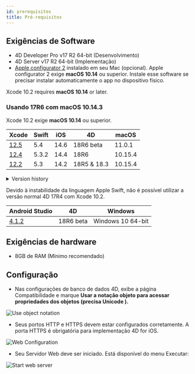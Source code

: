 ```yaml
---
id: prerequisites
title: Pré-requisitos
---
```


## Exigências de Software

* 4D Developer Pro v17 R2 64-bit (Desenvolvimento)
* 4D Server v17 R2 64-bit (Implementação)
* [Apple configurator 2](https://itunes.apple.com/us/app/apple-configurator-2/id1037126344) instalado em seu Mac (opcional). Apple configurator 2 exige **macOS 10.14** ou superior. Instale esse software se precisar instalar automaticamente o app no dispositivo físico.

Xcode 10.2 requires **macOS 10.14** or later.

### Usando 17R6 com macOS 10.14.3

Xcode 10.2 exige **macOS 10.14** ou superior.

| Xcode                                                                                                         | Swift | iOS  | 4D          | macOS   |
| ------------------------------------------------------------------------------------------------------------- | ----- | ---- | ----------- | ------- |
| [12.5](https://developer.apple.com/services-account/download?path=/Developer_Tools/Xcode_12.5/Xcode_12.5.xip) | 5.4   | 14.6 | 18R6 beta   | 11.0.1  |
| [12.4](https://developer.apple.com/services-account/download?path=/Developer_Tools/Xcode_12.4/Xcode_12.4.xip) | 5.3.2 | 14.4 | 18R6        | 10.15.4 |
| [12.2](https://developer.apple.com/services-account/download?path=/Developer_Tools/Xcode_12.2/Xcode_12.2.xip) | 5.3   | 14.2 | 18R5 & 18.3 | 10.15.4 |

<details><summary>Version history</summary>

| Xcode  | Swift | iOS  | 4D   | macOS   |
| ------ | ----- | ---- | ---- | ------- |
| 12.0   | 5.3   | 14.0 | 18R4 | 10.15.4 |
| 11.5   | 5.2.4 | 13.5 | 18R3 | 10.15.2 |
| 11.4   | 5.2   | 13.4 | 18.2 | 10.15.2 |
| 11.3.1 | 5.1.3 | 13.3 | 18.1 | 10.14.4 |
| 11.3.1 | 5.1.3 | 13.3 | 18R2 | 10.14.4 |
| 11.2   | 5.1   | 13.2 | 18   | 10.14.4 |
| 10.2.1 | 5.0   | 12.2 | 17R6 | 10.14.4 |
| 10.2   | 4.2.1 | 12.2 | 17R5 | 10.14.3 |
| 10.1   | 4.2.1 | 12   | 17R4 | 10.13.6 |
| 10.0   | 4.2   | 12   | 17R3 | 10.13.6 |
| 9.4    | 4.1.2 | 11.4 | 17R2 | 10.13.2 |
| 9.3.1  | 4.1   | 11.3 | 17R2 | 10.13.2 |
</details>

Devido à instabilidade da linguagem Apple Swift, não é possível utilizar a versão normal  4D 17R4 com Xcode 10.2.

| Android Studio                                        | 4D        | Windows           |
| ----------------------------------------------------- | --------- | ----------------- |
| [4.1.2](https://developer.android.com/studio/archive) | 18R6 beta | Windows 10 64-bit |

## Exigências de hardware

* 8GB de RAM (Mínimo recomendado)

## Configuração

* Nas configurações de banco de dados 4D, exibe a página Compatibilidade e marque  **Usar a notação objeto para acessar propriedades dos objetos (precisa Unicode ).**

![Use object notation](assets/en/prerequisites/Use-object-notation.png)

* Seus portos HTTP e HTTPS devem estar configurados corretamente. A porta HTTPS  é obrigatória para implementação 4D for iOS.

![Web Configuration](assets/en/prerequisites/Web-Configuration.png)

* Seu Servidor Web deve ser iniciado. Está disponível do menu Executar:

![Start web server](assets/en/prerequisites/Start-web-server.png)
